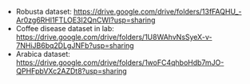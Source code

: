+ Robusta dataset: https://drive.google.com/drive/folders/13fFAQHU_-Ar0zg6RHl1FTLOE3I2QnCWI?usp=sharing
+ Coffee disease dataset in lab: https://drive.google.com/drive/folders/1U8WAhvNsSyeX-v-7NHiJB6bq2DLgJNFb?usp=sharing
+ Arabica dataset: https://drive.google.com/drive/folders/1woFC4qhboHdb7mJO-QPHFpbVXc2AZDt8?usp=sharing
